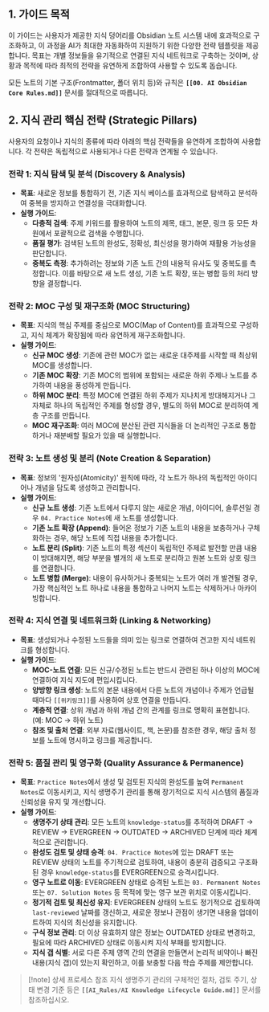 ## 1. 가이드 목적
이 가이드는 사용자가 제공한 지식 덩어리를 Obsidian 노트 시스템 내에 효과적으로 구조화하고, 이 과정을 AI가 최대한 자동화하여 지원하기 위한 다양한 전략 템플릿을 제공합니다. 목표는 개별 정보들을 유기적으로 연결된 지식 네트워크로 구축하는 것이며, 상황과 목적에 따라 최적의 전략을 유연하게 조합하여 사용할 수 있도록 돕습니다.

모든 노트의 기본 구조(Frontmatter, 폴더 위치 등)와 규칙은 **`[[00. AI Obsidian Core Rules.md]]`** 문서를 절대적으로 따릅니다.

## 2. 지식 관리 핵심 전략 (Strategic Pillars)

사용자의 요청이나 지식의 종류에 따라 아래의 핵심 전략들을 유연하게 조합하여 사용합니다. 각 전략은 독립적으로 사용되거나 다른 전략과 연계될 수 있습니다.

### 전략 1: 지식 탐색 및 분석 (Discovery & Analysis)

- **목표**: 새로운 정보를 통합하기 전, 기존 지식 베이스를 효과적으로 탐색하고 분석하여 중복을 방지하고 연결성을 극대화합니다.
- **실행 가이드**:
	- **다층적 검색**: 주제 키워드를 활용하여 노트의 제목, 태그, 본문, 링크 등 모든 차원에서 포괄적으로 검색을 수행합니다.
	- **품질 평가**: 검색된 노트의 완성도, 정확성, 최신성을 평가하여 재활용 가능성을 판단합니다.
	- **중복도 측정**: 추가하려는 정보와 기존 노트 간의 내용적 유사도 및 중복도를 측정합니다. 이를 바탕으로 새 노트 생성, 기존 노트 확장, 또는 병합 등의 처리 방향을 결정합니다.

### 전략 2: MOC 구성 및 재구조화 (MOC Structuring)

- **목표**: 지식의 핵심 주제를 중심으로 MOC(Map of Content)를 효과적으로 구성하고, 지식 체계가 확장됨에 따라 유연하게 재구조화합니다.
- **실행 가이드**:
	- **신규 MOC 생성**: 기존에 관련 MOC가 없는 새로운 대주제를 시작할 때 최상위 MOC를 생성합니다.
	- **기존 MOC 확장**: 기존 MOC의 범위에 포함되는 새로운 하위 주제나 노트를 추가하여 내용을 풍성하게 만듭니다.
	- **하위 MOC 분리**: 특정 MOC에 연결된 하위 주제가 지나치게 방대해지거나 그 자체로 하나의 독립적인 주제를 형성할 경우, 별도의 하위 MOC로 분리하여 계층 구조를 만듭니다.
	- **MOC 재구조화**: 여러 MOC에 분산된 관련 지식들을 더 논리적인 구조로 통합하거나 재분배할 필요가 있을 때 실행합니다.

### 전략 3: 노트 생성 및 분리 (Note Creation & Separation)

- **목표**: 정보의 '원자성(Atomicity)' 원칙에 따라, 각 노트가 하나의 독립적인 아이디어나 개념을 담도록 생성하고 관리합니다.
- **실행 가이드**:
	- **신규 노트 생성**: 기존 노트에서 다루지 않는 새로운 개념, 아이디어, 솔루션일 경우 `04. Practice Notes`에 새 노트를 생성합니다.
	- **기존 노트 확장 (Append)**: 들어온 정보가 기존 노트의 내용을 보충하거나 구체화하는 경우, 해당 노트에 직접 내용을 추가합니다.
	- **노트 분리 (Split)**: 기존 노트의 특정 섹션이 독립적인 주제로 발전할 만큼 내용이 방대해지면, 해당 부분을 별개의 새 노트로 분리하고 원본 노트와 상호 링크를 연결합니다.
	- **노트 병합 (Merge)**: 내용이 유사하거나 중복되는 노트가 여러 개 발견될 경우, 가장 핵심적인 노트 하나로 내용을 통합하고 나머지 노트는 삭제하거나 아카이빙합니다.

### 전략 4: 지식 연결 및 네트워크화 (Linking & Networking)

- **목표**: 생성되거나 수정된 노드들을 의미 있는 링크로 연결하여 견고한 지식 네트워크를 형성합니다.
- **실행 가이드**:
	- **MOC-노트 연결**: 모든 신규/수정된 노트는 반드시 관련된 하나 이상의 MOC에 연결하여 지식 지도에 편입시킵니다.
	- **양방향 링크 생성**: 노트의 본문 내용에서 다른 노트의 개념이나 주제가 언급될 때마다 `[[위키링크]]`를 사용하여 상호 연결을 만듭니다.
	- **계층적 연결**: 상위 개념과 하위 개념 간의 관계를 링크로 명확히 표현합니다. (예: MOC -> 하위 노트)
	- **참조 및 출처 연결**: 외부 자료(웹사이트, 책, 논문)를 참조한 경우, 해당 출처 정보를 노트에 명시하고 링크를 제공합니다.

### 전략 5: 품질 관리 및 영구화 (Quality Assurance & Permanence)

- **목표**: `Practice Notes`에서 생성 및 검토된 지식의 완성도를 높여 `Permanent Notes`로 이동시키고, 지식 생명주기 관리를 통해 장기적으로 지식 시스템의 품질과 신뢰성을 유지 및 개선합니다.
- **실행 가이드**:
	- **생명주기 상태 관리**: 모든 노트의 `knowledge-status`를 추적하여 DRAFT → REVIEW → EVERGREEN → OUTDATED → ARCHIVED 단계에 따라 체계적으로 관리합니다.
	- **완성도 검토 및 상태 승격**: `04. Practice Notes`에 있는 DRAFT 또는 REVIEW 상태의 노트를 주기적으로 검토하여, 내용이 충분히 검증되고 구조화된 경우 `knowledge-status`를 EVERGREEN으로 승격시킵니다.
	- **영구 노트로 이동**: EVERGREEN 상태로 승격된 노트는 `03. Permanent Notes` 또는 `07. Solution Notes` 등 목적에 맞는 영구 보관 위치로 이동시킵니다.
	- **정기적 검토 및 최신성 유지**: EVERGREEN 상태의 노트도 정기적으로 검토하여 `last-reviewed` 날짜를 갱신하고, 새로운 정보나 관점이 생기면 내용을 업데이트하여 지식의 최신성을 유지합니다.
	- **구식 정보 관리**: 더 이상 유효하지 않은 정보는 OUTDATED 상태로 변경하고, 필요에 따라 ARCHIVED 상태로 이동시켜 지식 부패를 방지합니다.
	- **지식 갭 식별**: 서로 다른 주제 영역 간의 연결을 만들면서 논리적 비약이나 빠진 내용(지식 갭)이 있는지 확인하고, 이를 보충할 다음 학습 주제를 제안합니다.

>[!note] 상세 프로세스 참조
>지식 생명주기 관리의 구체적인 절차, 검토 주기, 상태 변경 기준 등은 **`[[AI_Rules/AI Knowledge Lifecycle Guide.md]]`** 문서를 참조하십시오.
